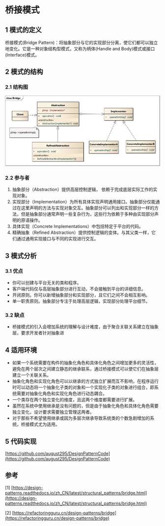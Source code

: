 # 桥接模式



## 1 模式的定义

桥接模式(Bridge Pattern)：将抽象部分与它的实现部分分离，使它们都可以独立地变化。它是一种对象结构型模式，又称为柄体(Handle and Body)模式或接口(Interface)模式。



## 2 模式的结构

### 2.1 结构图

![](bridge.assets/Bridge.jpg)

### 2.2 参与者

1. 抽象部分（Abstraction）提供高层控制逻辑， 依赖于完成底层实际工作的实现对象。
2. 实现部分（Implementation）为所有具体实现声明通用接口。抽象部分仅能通过在这里声明的方法与实现对象交互。抽象部分可以列出和实现部分一样的方法，但是抽象部分通常声明一些复杂行为，这些行为依赖于多种由实现部分声明的原语操作。
3. 具体实现（Concrete Implementations）中包括特定于平台的代码。
4. 精确抽象（Refined Abstraction）提供控制逻辑的变体。与其父类一样，它们通过通用实现接口与不同的实现进行交互。



## 3 模式分析

### 3.1 优点

- 你可以创建与平台无关的类和程序。
- 客户端代码仅与高层抽象部分进行互动，不会接触到平台的详细信息。
- 开闭原则。你可以新增抽象部分和实现部分，且它们之间不会相互影响。
- 单一职责原则。抽象部分专注于处理高层逻辑，实现部分处理平台细节。

### 3.2 缺点

- 桥接模式的引入会增加系统的理解与设计难度，由于聚合关联关系建立在抽象层，要求开发者针对抽象进



## 4 适用环境

- 如果一个系统需要在构件的抽象化角色和具体化角色之间增加更多的灵活性，避免在两个层次之间建立静态的继承联系，通过桥接模式可以使它们在抽象层建立一个关联关系。
- 抽象化角色和实现化角色可以以继承的方式独立扩展而互不影响，在程序运行时可以动态将一个抽象化子类的对象和一个实现化子类的对象进行组合，即系统需要对抽象化角色和实现化角色进行动态耦合。
- 一个类存在两个独立变化的维度，且这两个维度都需要进行扩展。
- 虽然在系统中使用继承是没有问题的，但是由于抽象化角色和具体化角色需要独立变化，设计要求需要独立管理这两者。
- 对于那些不希望使用继承或因为多层次继承导致系统类的个数急剧增加的系统，桥接模式尤为适用。



## 5 代码实现

[https://github.com/august295/DesignPatternCode](https://github.com/august295/DesignPatternCode)



## 参考

[1] [https://design-patterns.readthedocs.io/zh_CN/latest/structural_patterns/bridge.html](https://design-patterns.readthedocs.io/zh_CN/latest/structural_patterns/bridge.html)

[2] [https://refactoringguru.cn/design-patterns/bridge](https://refactoringguru.cn/design-patterns/bridge)
